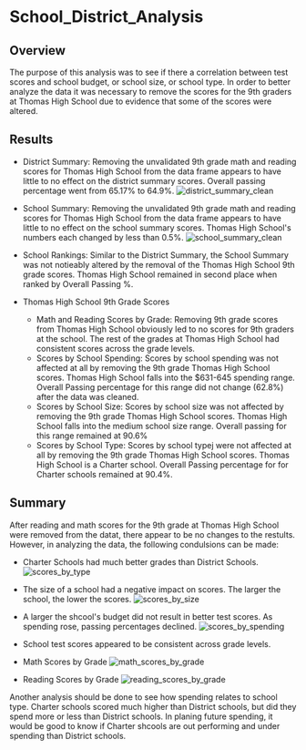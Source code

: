 # School_District_Analysis
## Overview 
The purpose of this analysis was to see if there a correlation between test scores and school budget, or school size, or school type.  In order to better analyze the data it was necessary to remove the scores for the 9th graders at Thomas High School due to evidence that some of the scores were altered. 
## Results
* District Summary: Removing the unvalidated 9th grade math and reading scores for Thomas High School from the data frame appears to have little to no effect on the district summary scores. Overall passing percentage went from 65.17% to 64.9%.
![district_summary_clean](https://user-images.githubusercontent.com/106352711/177390069-c8f0b2bb-1fab-4103-8f3a-04e70e614fb6.png)

* School Summary: Removing the unvalidated 9th grade math and reading scores for Thomas High School from the data frame appears to have little to no effect on the school summary scores.  Thomas High School's numbers each changed by less than 0.5%.
![school_summary_clean](https://user-images.githubusercontent.com/106352711/177390122-bebbd1ab-d693-4d23-bff9-259a7cfe9154.png)


* School Rankings: Similar to the District Summary, the School Summary was not notieably altered by the removal of the Thomas High School 9th grade scores.  Thomas High School remained in second place when ranked by Overall Passing %.

* Thomas High School 9th Grade Scores
  * Math and Reading Scores by Grade: Removing 9th grade scores from Thomas High School obviously led to no scores for 9th graders at the school.  The rest of the grades at Thomas High School had consistent scores across the grade levels.
  * Scores by School Spending: Scores by school spending was not affected at all by removing the 9th grade Thomas High School scores.  Thomas High School falls into the $631-645 spending range.  Overall Passing percentage for this range did not change (62.8%) after the data was cleaned.
  * Scores by School Size: Scores by school size was not affected by removing the 9th grade Thomas High School scores.  Thomas High School falls into the medium school size range.  Overall passing for this range remained at 90.6%
  * Scores by School Type: Scores by school typej were not affected at all by removing the 9th grade Thomas High School scores.  Thomas High School is a Charter school.  Overall Passing percentage for for Charter schools remained at 90.4%. 

## Summary
After reading and math scores for the 9th grade at Thomas High School were removed from the datat, there appear to be no changes to the restults.  However, in analyzing the data, the following condulsions can be made:
* Charter Schools had much better grades than District Schools.
![scores_by_type](https://user-images.githubusercontent.com/106352711/177390255-75c22ab9-49d3-4fae-b233-02fdaa528597.png)

* The size of a school had a negative impact on scores.  The larger the school, the lower the scores.
![scores_by_size](https://user-images.githubusercontent.com/106352711/177390273-058fa69e-50ef-4bde-a090-17d259376c6c.png)

* A larger the shcool's budget did not result in better test scores.  As spending rose, passing percentages declined.
![scores_by_spending](https://user-images.githubusercontent.com/106352711/177390317-8a26824b-a2dd-4754-b230-fe17330c080f.png)

* School test scores appeared to be consistent across grade levels.  
 * Math Scores by Grade
![math_scores_by_grade](https://user-images.githubusercontent.com/106352711/177390331-9333ec6d-c7f3-418a-aec9-938537518734.png)
 * Reading Scores by Grade
![reading_scores_by_grade](https://user-images.githubusercontent.com/106352711/177390355-087377f4-d8dc-4f71-8c50-1aec38ae394e.png)

Another analysis should be done to see how spending relates to school type.  Charter schools scored much higher than District schools, but did they spend more or less than District schools.  In planing future spending, it would be good to know if Charter shcools are out performing and under spending than District schools.
